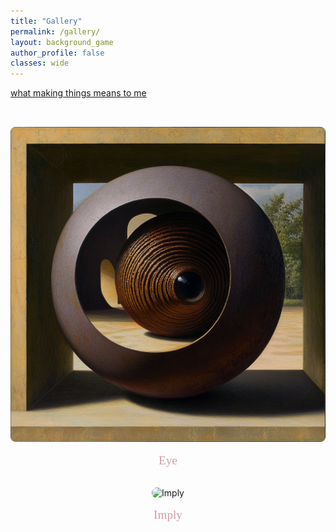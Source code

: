 ```yaml
---
title: "Gallery"
permalink: /gallery/
layout: background_game
author_profile: false
classes: wide
---
```


[what making things means to me](/blog/meaning-making/)

<div class="gallery">
  <figure class="gallery-item">
    <img src="/assets/images/eye.png" alt="Eye">
    <figcaption>Eye</figcaption>
  </figure>
  
  <figure class="gallery-item">
    <img src="/assets/images/imply.png" alt="Imply">
    <figcaption>Imply</figcaption>
  </figure>
</div>

<style>
.gallery {
  display: grid;
  grid-template-columns: repeat(auto-fit, minmax(300px, 1fr));
  gap: 2rem;
  padding: 2rem 0;
}

.gallery-item {
  margin: 0;
  text-align: center;
}

.gallery-item img {
  max-width: 100%;
  height: auto;
  border-radius: 8px;
  transition: transform 0.3s ease;
}

.gallery-item img:hover {
  transform: scale(1.02);
}

.gallery-item figcaption {
  margin-top: 1rem;
  color: #d39ca4;
  font-family: "EB Garamond", serif;
  font-size: 1.2rem;
}
</style>
